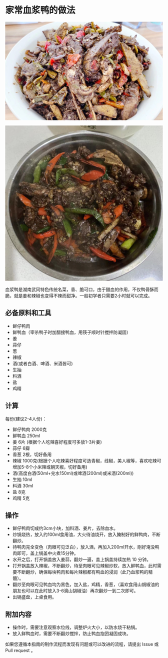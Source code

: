# 家常血浆鸭的做法

![血浆鸭(特辣)](./血浆鸭(特辣).jpg)

![血浆鸭(微辣)](./血浆鸭(微辣).jpg)

血浆鸭是湖南武冈特色传统名菜，香、脆可口，由于醋血的作用，不仅鸭骨酥而脆，就是姜和辣椒也变得不辣而甜净。一般初学者只需要2小时就可以完成。

## 必备原料和工具

- 鲜仔鸭肉
- 鲜鸭血（宰杀鸭子时加醋接鸭血，用筷子顺时针搅拌防凝固）
- 姜
- 蒜仔
- 葱
- 辣椒
- 酒(或者白酒、啤酒、米酒皆可)
- 生抽
- 料酒
- 盐
- 鸡精

## 计算

每份(建议2-4人份)：

- 鲜仔鸭肉 2000克
- 鲜鸭血 250ml
- 姜 6片 (根据个人吃辣喜好程度可多放1-3片姜)
- 蒜仔 6瓣
- 香葱 2根，切好备用
- 辣椒 1000克(根据个人吃辣喜好程度可选青椒，线椒，美人椒等，喜欢吃辣可增加5-8个小米辣或朝天椒，切好备用)
- 酒(高度白酒(50ml+兑水150ml)或啤酒(200ml)或米酒(200ml))
- 生抽 10ml
- 料酒 30ml
- 盐 8克
- 鸡精 5克

## 操作

- 鲜仔鸭肉切成约3cm小块，加料酒、姜片，去除血水。
- 炒锅烧热，放入约100ml食用油，大火待油烧开，放入腌制好的鲜鸭肉，不断翻炒。
- 待鸭肉完全变色（肉眼可见泛白），放入酒，再加入200ml开水，刚好淹没鸭肉即可，盖上锅盖中火煮15分钟。
- 水开之后，打开锅盖放入姜蒜，翻炒一遍，盖上锅盖持续加热 10 分钟。
- 打开锅盖放入辣椒，不断翻炒，待至肉眼可见辣椒炒软，放入鲜鸭血，此时需要不断翻炒，确保每块鸭肉和每片辣椒都有鸭血的浸润（此乃血浆鸭的精髓）。
- 翻炒至肉眼可见鸭血均为黑色，加入盐，鸡精，香葱，（喜欢食用山胡椒油的朋友也可以在此时放入3-6滴山胡椒油）再次翻炒一到二次即可。
- 出锅盛盘，上桌食用。

## 附加内容

- 操作时，需要注意观察水位线，调整炉火大小，以防水烧干粘锅。
- 放入鲜鸭血时，需要不断翻炒搅拌，防止鸭血抱团凝固成块。

如果您遵循本指南的制作流程而发现有问题或可以改进的流程，请提出 Issue 或 Pull request 。
